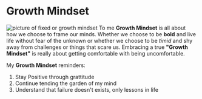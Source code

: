 # **Growth Mindset**
![picture of fixed or growth mindset](https://jdmeier.com/wp-content/uploads/2018/12/Growth-Mindset-3.jpg)
To me **Growth Mindset** is all about how we choose to frame our minds. Whether we choose to be **bold** and live life without fear of the unknown or whether we choose to be *timid* and shy away from challenges or things that scare us. Embracing a true **"Growth Mindset"** is really about getting comfortable with being uncomfortable.

My **Growth Mindset** reminders:
1. Stay Positive through grattitude
2. Continue tending the garden of my mind
3. Understand that failure doesn't exists, only lessons in life


